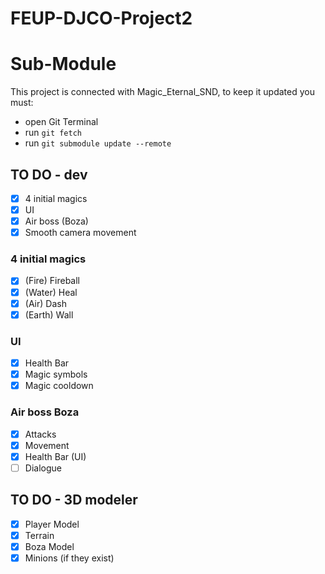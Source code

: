 # FEUP-DJCO-Project2

# Sub-Module
This project is connected with Magic_Eternal_SND, to keep it updated you must:
  - open Git Terminal
  - run ```git fetch```
  - run ```git submodule update --remote```

## TO DO - dev
- [x] 4 initial magics
- [x] UI
- [x] Air boss (Boza)
- [x] Smooth camera movement

### 4 initial magics
- [x] (Fire) Fireball
- [x] (Water) Heal
- [x] (Air) Dash
- [x] (Earth) Wall

### UI
- [x] Health Bar
- [x] Magic symbols
- [x] Magic cooldown

### Air boss Boza
- [x] Attacks
- [x] Movement
- [x] Health Bar (UI)
- [ ] Dialogue

## TO DO - 3D modeler
- [x] Player Model
- [x] Terrain
- [x] Boza Model
- [x] Minions (if they exist)
